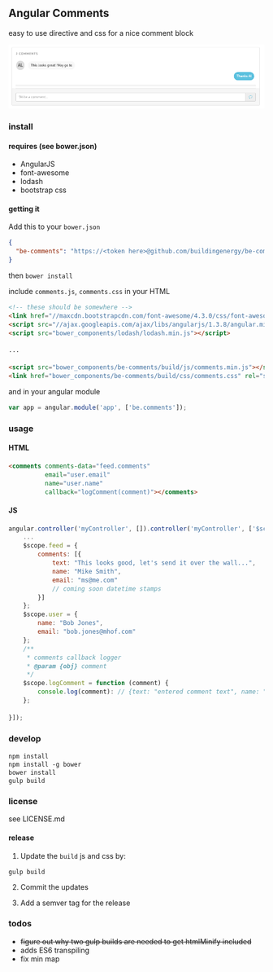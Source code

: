## Angular Comments

easy to use directive and css for a nice comment block

![comments](/images/comments.png?raw=true)

### install

#### requires (see bower.json)

- AngularJS
- font-awesome
- lodash
- bootstrap css

#### getting it

Add this to your `bower.json`

```json
{
  "be-comments": "https://<token here>@github.com/buildingenergy/be-comments.git"
}
````

then `bower install`

include `comments.js`, `comments.css` in your HTML

```html
<!-- these should be somewhere -->
<link href="//maxcdn.bootstrapcdn.com/font-awesome/4.3.0/css/font-awesome.min.css" rel="stylesheet" type="text/css" />
<script src="//ajax.googleapis.com/ajax/libs/angularjs/1.3.8/angular.min.js"></script>
<script src="bower_components/lodash/lodash.min.js"></script>

...

<script src="bower_components/be-comments/build/js/comments.min.js"></script>
<link href="bower_components/be-comments/build/css/comments.css" rel="stylesheet" type="text/css" />
```

and in your angular module

```js
var app = angular.module('app', ['be.comments']);
```

### usage

#### HTML

```html
<comments comments-data="feed.comments"
          email="user.email"
          name="user.name"
          callback="logComment(comment)"></comments>
```

#### JS

```js
angular.controller('myController', []).controller('myController', ['$scope', function ($scope) {
    ...
    $scope.feed = {
        comments: [{
            text: "This looks good, let's send it over the wall...",
            name: "Mike Smith",
            email: "ms@me.com"
            // coming soon datetime stamps
        }]
    };
    $scope.user = {
        name: "Bob Jones",
        email: "bob.jones@mhof.com"
    };
    /**
     * comments callback logger
     * @param {obj} comment
     */
    $scope.logComment = function (comment) {
        console.log(comment): // {text: "entered comment text", name: "John Rocks", email: "gnar@crushing.it"}
    };

}]);
```


### develop

```console
npm install
npm install -g bower
bower install
gulp build
```

### license

see LICENSE.md

#### release

1. Update the `build` js and css by:

  ```console
  gulp build
  ```

2. Commit the updates

3. Add a semver tag for the release


### todos

- ~~figure out why two gulp builds are needed to get htmlMinify included~~
- adds ES6 transpiling
- fix min map
